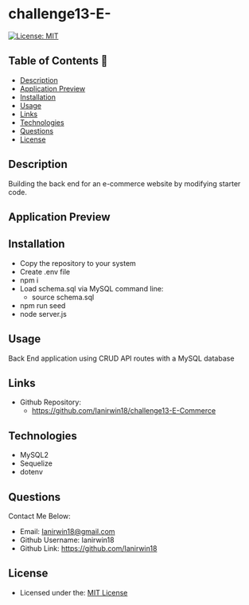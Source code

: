 # challenge13-E-

[![License: MIT](https://img.shields.io/badge/License-MIT-yellow.svg)](https://opensource.org/licenses/MIT)

## Table of Contents 📑

- [Description](#description)
- [Application Preview](#application-preview)
- [Installation](#installation)
- [Usage](#usage)
- [Links](#links)
- [Technologies](#technologies)
- [Questions](#questions)
- [License](#license)

## Description

Building the back end for an e-commerce website by modifying starter code.

## Application Preview

## Installation

- Copy the repository to your system
- Create .env file
- npm i
- Load schema.sql via MySQL command line:
  - source schema.sql
- npm run seed
- node server.js

## Usage

Back End application using CRUD API routes with a MySQL database

## Links

- Github Repository:
  - https://github.com/Ianirwin18/challenge13-E-Commerce

## Technologies

- MySQL2
- Sequelize
- dotenv

## Questions

Contact Me Below:

- Email: Ianirwin18@gmail.com
- Github Username: Ianirwin18
- Github Link: https://github.com/Ianirwin18

## License

- Licensed under the: [MIT License](https://opensource.org/licenses/MIT)
